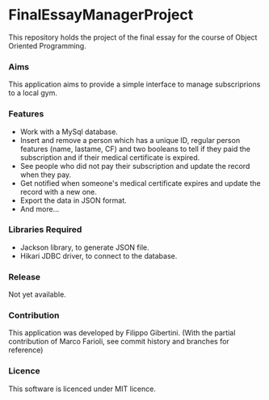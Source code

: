 # FinalEssayManagerProject

This repository holds the project of the final essay for the course of Object Oriented Programming.

### Aims
This application aims to provide a simple interface to manage subscriprions to a local gym.

### Features
 * Work with a MySql database.
 * Insert and remove a person which has a unique ID, regular person features (name, lastame, CF) and two booleans to tell if they paid the subscription and if their medical certificate is expired.
 * See people who did not pay their subscription and update the record when they pay.
 * Get notified when someone's medical certificate expires and update the record with a new one.
 * Export the data in JSON format.
 * And more...

### Libraries Required
 * Jackson library, to generate JSON file.
 * Hikari JDBC driver, to connect to the database.

### Release
 Not yet available.

### Contribution
 This application was developed by Filippo Gibertini. (With the partial contribution of Marco Farioli, see commit history and branches for reference)

### Licence
 This software is licenced under MIT licence.
